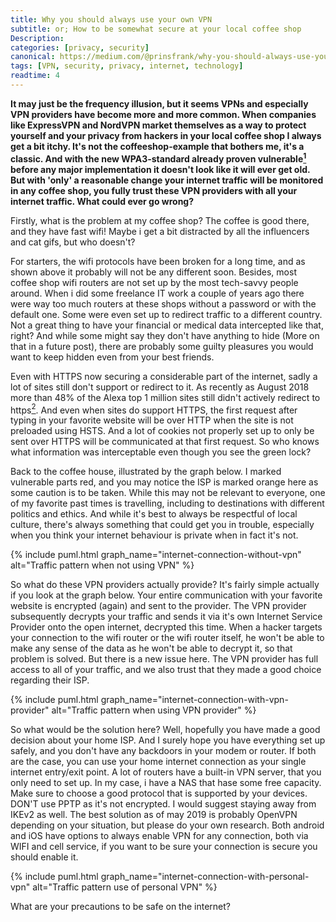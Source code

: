 ```yaml
---
title: Why you should always use your own VPN
subtitle: or; How to be somewhat secure at your local coffee shop
Description:
categories: [privacy, security]
canonical: https://medium.com/@prinsfrank/why-you-should-always-use-your-own-vpn-70621c28810d
tags: [VPN, security, privacy, internet, technology]
readtime: 4
---
```


**It may just be the frequency illusion, but it seems VPNs and especially VPN providers have become more and more common. When companies like ExpressVPN and NordVPN market themselves as a way to protect yourself and your privacy from hackers in your local coffee shop I always get a bit itchy. It's not the coffeeshop-example that bothers me, it's a classic. And with the new WPA3-standard already proven vulnerable[<sup>1</sup>](https://wpa3.mathyvanhoef.com/) before any major implementation it doesn't look like it will ever get old. But with 'only' a reasonable change your internet traffic will be monitored in any coffee shop, you fully trust these VPN providers with all your internet traffic. What could ever go wrong?**

Firstly, what is the problem at my coffee shop? The coffee is good there, and they have fast wifi! Maybe i get a bit distracted by all the influencers and cat gifs, but who doesn't?

For starters, the wifi protocols have been broken for a long time, and as shown above it probably will not be any different soon. Besides, most coffee shop wifi routers are not set up by the most tech-savvy people around. When i did some freelance IT work a couple of years ago there were way too much routers at these shops without a password or with the default one. Some were even set up to redirect traffic to a different country. Not a great thing to have your financial or medical data intercepted like that, right? And while some might say they don't have anything to hide (More on that in a future post), there are probably some guilty pleasures you would want to keep hidden even from your best friends.

Even with HTTPS now securing a considerable part of the internet, sadly a lot of sites still don't support or redirect to it. As recently as August 2018 more than 48% of the Alexa top 1 million sites still didn't actively redirect to https[<sup>2</sup>](https://scotthelme.co.uk/alexa-top-1-million-analysis-august-2018/#https). And even when sites do support HTTPS, the first request after typing in your favorite website will be over HTTP when the site is not preloaded using HSTS. And a lot of cookies not properly set up to only be sent over HTTPS will be communicated at that first request. So who knows what information was interceptable even though you see the green lock?

Back to the coffee house, illustrated by the graph below. I marked vulnerable parts red, and you may notice the ISP is marked orange here as some caution is to be taken. While this may not be relevant to everyone, one of my favorite past times is travelling, including to destinations with different politics and ethics. And while it's best to always be respectful of local culture, there's always something that could get you in trouble, especially when you think your internet behaviour is private when in fact it's not.

{% include puml.html graph_name="internet-connection-without-vpn" alt="Traffic pattern when not using VPN" %}

So what do these VPN providers actually provide? It's fairly simple actually if you look at the graph below. Your entire communication with your favorite website is encrypted (again) and sent to the provider. The VPN provider subsequently decrypts your traffic and sends it via it's own Internet Service Provider onto the open internet, decrypted this time. When a hacker targets your connection to the wifi router or the wifi router itself, he won't be able to make any sense of the data as he won't be able to decrypt it, so that problem is solved. But there is a new issue here. The VPN provider has full access to all of your traffic, and we also trust that they made a good choice regarding their ISP.     

{% include puml.html graph_name="internet-connection-with-vpn-provider" alt="Traffic pattern when using VPN provider" %}

So what would be the solution here? Well, hopefully you have made a good decision about your home ISP. And I surely hope you have everything set up safely, and you don't have any backdoors in your modem or router. If both are the case, you can use your home internet connection as your single internet entry/exit point. A lot of routers have a built-in VPN server, that you only need to set up. In my case, i have a NAS that hase some free capacity. Make sure to choose a good protocol that is supported by your devices. DON'T use PPTP as it's not encrypted. I would suggest staying away from IKEv2 as well. The best solution as of may 2019 is probably OpenVPN depending on your situation, but please do your own research. Both android and iOS have options to always enable VPN for any connection, both via WIFI and cell service, if you want to be sure your connection is secure you should enable it.

{% include puml.html graph_name="internet-connection-with-personal-vpn" alt="Traffic pattern use of personal VPN" %}

What are your precautions to be safe on the internet?